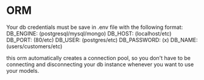 # ORM

Your db credentials must be save in .env file with the following format:
DB_ENGINE: (postgresql/mysql/mongo)
DB_HOST: (localhost/etc)
DB_PORT: (80/etc)
DB_USER: (postgres/etc)
DB_PASSWORD: (x)
DB_NAME: (users/customers/etc)

this orm automatically creates a connection pool, so you don't have to be connecting and disconnecting your db instance whenever you want to use your models.
